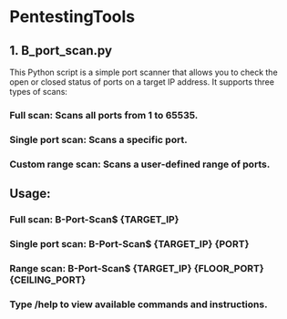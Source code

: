 # PentestingTools
## 1. B_port_scan.py
This Python script is a simple port scanner that allows you to check the open or closed status of ports on a target IP address. It supports three types of scans:

### Full scan: Scans all ports from 1 to 65535.
### Single port scan: Scans a specific port.
### Custom range scan: Scans a user-defined range of ports.
## Usage:
### Full scan: B-Port-Scan$ {TARGET_IP}
### Single port scan: B-Port-Scan$ {TARGET_IP} {PORT}
### Range scan: B-Port-Scan$ {TARGET_IP} {FLOOR_PORT} {CEILING_PORT}
### Type /help to view available commands and instructions.
